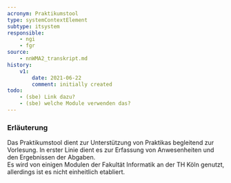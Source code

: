 ```yaml
---
acronym: Praktikumstool     
type: systemContextElement
subtype: itsystem
responsible:
    - ngi
    - fgr
source:
    - nnWMA2_transkript.md
history:
    v1:
        date: 2021-06-22
        comment: initially created
todo:
    - (sbe) Link dazu?
    - (sbe) welche Module verwenden das?
---    
```


### Erläuterung
Das Praktikumstool dient zur Unterstützung von Praktikas begleitend zur Vorlesung. In erster Linie dient es zur Erfassung von Anwesenheiten und den Ergebnissen der Abgaben.  
Es wird von einigen Modulen der Fakultät Informatik an der TH Köln genutzt, allerdings ist es nicht einheitlich etabliert.
